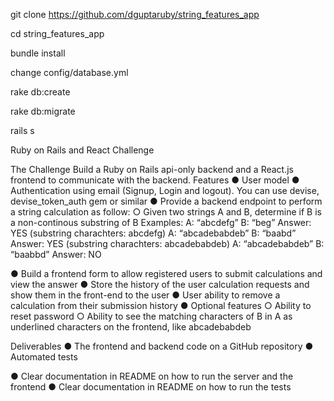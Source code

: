 git clone https://github.com/dguptaruby/string_features_app

cd string_features_app

bundle install

change config/database.yml

rake db:create

rake db:migrate

rails s





Ruby on Rails and React Challenge

The Challenge
Build a Ruby on Rails api-only backend and a React.js frontend to communicate with the
backend.
Features
● User model
● Authentication using email (Signup, Login and logout). You can use devise,
devise_token_auth gem or similar
● Provide a backend endpoint to perform a string calculation as follow:
○ Given two strings A and B, determine if B is a non-continous substring of B Examples:
A: “abcdefg”
B: “beg”
Answer: YES
(substring charachters: abcdefg)
A: “abcadebabdeb”
B: “baabd”
Answer: YES
(substring charachters: abcadebabdeb)
A: “abcadebabdeb”
B: “baabbd”
Answer: NO

● Build a frontend form to allow registered users to submit calculations and view the answer
● Store the history of the user calculation requests and show them in the front-end to the user
● User ability to remove a calculation from their submission history
● Optional features
○ Ability to reset password
○ Ability to see the matching characters of B in A as underlined characters on the
frontend, like abcadebabdeb

Deliverables
● The frontend and backend code on a GitHub repository
● Automated tests

● Clear documentation in README on how to run the server and the frontend
● Clear documentation in README on how to run the tests
